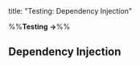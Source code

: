 <frontmatter>
title: "Testing: Dependency Injection"
</frontmatter>

<link rel="stylesheet" href="{{baseUrl}}/css/textbook.css">

<div class="website-content" id="all">

%%**Testing →**%%

## Dependency Injection

<div id="main">

<include src="what/embed.md" boilerplate  />
<include src="how/embed.md" boilerplate  />

</div>

</div>
